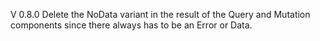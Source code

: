 V 0.8.0
Delete the NoData variant in the result of the Query and Mutation components since there always has to be an Error or Data.
